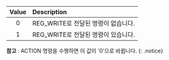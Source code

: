 
| Value | Description     |
| :-------------: | :------------- |
|0|REG_WRITE로 전달된 명령이 없습니다.|
|1|REG_WRITE로 전달된 명령이 있습니다.|

**참고** : ACTION 명령을 수행하면 이 값이 '0'으로 바뀝니다.
{: .notice}
